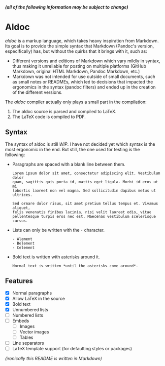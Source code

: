 ***(all of the following information may be subject to change)***

# Aldoc

*aldoc* is a markup language, which takes heavy inspiration from Markdown. Its 
goal is to provide the simple syntax that Markdown (Pandoc's version, 
especifically) has, but without the quirks that it brings with it, such as:

- Different versions and editions of Markdown which vary mildly in 
syntax, thus making it unreliable for posting on multiple platforms 
(GitHub Markdown, original HTML Markdown, Pandoc Markdown, etc.)
- Markdown was not intended for use outside of small documents, such as
small notes or READMEs, which led to decisions that impacted the
ergonomics in the syntax (pandoc filters) and ended up in the creation of the different
versions.

The *aldoc* compiler actually only plays a small part in the compilation:

1. The aldoc source is parsed and compiled to LaTeX.
2. The LaTeX code is compiled to PDF.

## Syntax 

The syntax of aldoc is still *WIP*. I have not decided yet which syntax is the
most ergonomic in the end. But still, the one used for testing is the 
following:

- Paragraphs are spaced with a blank line between them.
	```
	Lorem ipsum dolor sit amet, consectetur adipiscing elit. Vestibulum dolor 
	quam, sagittis quis porta id, mattis eget ligula. Morbi id eros ut mi 
	lobortis laoreet non vel magna. Sed sollicitudin dapibus metus ut ultrices. 

	Sed ornare dolor risus, sit amet pretium tellus tempus et. Vivamus aliquet,
	felis venenatis finibus lacinia, nisi velit laoreet odio, vitae 
	pellentesque turpis eros nec est. Maecenas vestibulum scelerisque cursus.
	```
- Lists can only be written with the `-` character.
	```
	- Alement
	- Belement
	- Celement
	```
- Bold text is written with asterisks around it.
	```
	Normal text is written *until the asterisks come around*.
	```

## Features

- [X] Normal paragraphs
- [X] Allow LaTeX in the source
- [X] Bold text
- [X] Unnumbered lists
- [ ] Numbered lists
- [ ] Embeds
	- [ ] Images
	- [ ] Vector images
	- [ ] Tables
- [ ] Line separators
- [ ] LaTeX template support (for defaulting styles or packages)

*(ironically this README is written in Markdown)*
